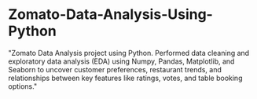 # Zomato-Data-Analysis-Using-Python
"Zomato Data Analysis project using Python. Performed data cleaning and exploratory data analysis (EDA) using Numpy, Pandas, Matplotlib, and Seaborn to uncover customer preferences, restaurant trends, and relationships between key features like ratings, votes, and table booking options."
